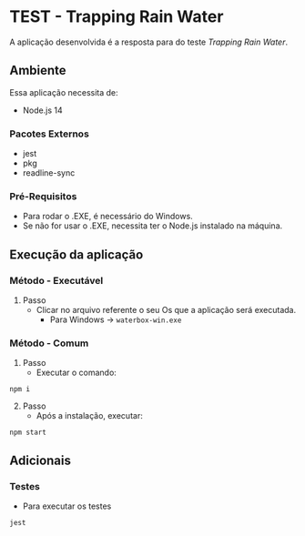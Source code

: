 # TEST - Trapping Rain Water

A aplicação desenvolvida é a resposta para do teste *Trapping Rain Water*.

## Ambiente

Essa aplicação necessita de:

- Node.js 14

### Pacotes Externos

 - jest
 - pkg 
 - readline-sync

### Pré-Requisitos

- Para rodar o .EXE, é necessário do Windows.
- Se não for usar o .EXE, necessita ter o Node.js instalado na máquina.

## Execução da aplicação

### Método - Executável
1. Passo
   - Clicar no arquivo referente o seu Os que a aplicação será executada.
     - Para Windows -> `waterbox-win.exe`

### Método - Comum
1. Passo
   - Executar o comando:

```shell
npm i
```
2. Passo
   - Após a instalação, executar:
   
```shell
npm start
```

## Adicionais

### Testes

- Para executar os testes
```
jest
```